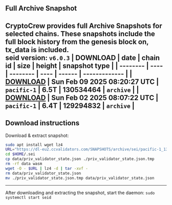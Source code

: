 ## Full Archive Snapshot
CryptoCrew provides full Archive Snapshots for selected chains. These snapshots include the full block history from the genesis block on, tx_data is included.  
seid version: `v6.0.3`
| DOWNLOAD | date | chain id | size | height | snapshot type |
| -------- | ---- | -------- | ---- | ------ | ------------- |
| **[DOWNLOAD](https://dl-eu2.ccvalidators.com/SNAPSHOTS/archive/sei/pacific-1_130534464.tar.lz4)** | Sun Feb 09 2025 08:20:27 UTC | `pacific-1` | 6.5T | 130534464 | `archive` |
| **[DOWNLOAD](https://dl-eu2.ccvalidators.com/SNAPSHOTS/archive/sei/pacific-1_129294832.tar.lz4)** | Sun Feb 02 2025 08:07:22 UTC | `pacific-1` | 6.4T | 129294832 | `archive` |
---

## Download instructions
Download & extract snapshot:
```sh
sudo apt install wget lz4
URL="https://dl-eu2.ccvalidators.com/SNAPSHOTS/archive/sei/pacific-1_130534464.tar.lz4"
cd $HOME/.sei
cp data/priv_validator_state.json ./priv_validator_state.json.tmp
rm -rf data wasm
wget -O - $URL | lz4 -d | tar -xvf -
rm data/priv_validator_state.json
mv ./priv_validator_state.json.tmp data/priv_validator_state.json
```

---

After downloading and extracting the snapshot, start the daemon: `sudo systemctl start seid`

